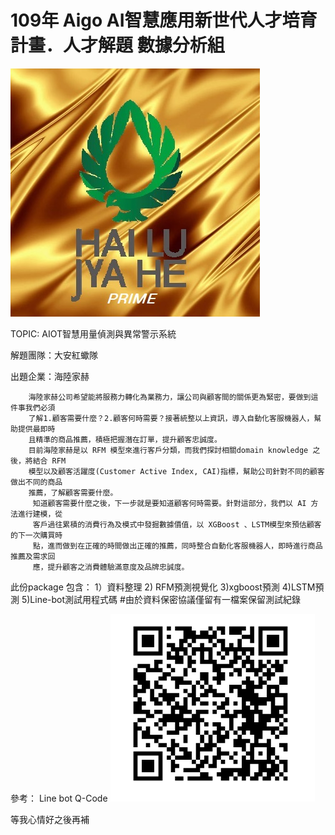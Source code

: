 # 109年 Aigo AI智慧應用新世代人才培育計畫．人才解題 數據分析組 

![image](https://github.com/chikangtsai/Aigo-hai1uD/blob/main/海陸package/gloden陸.jpg)

TOPIC: AIOT智慧用量偵測與異常警示系統

解題團隊：大安紅蠍隊

出題企業：海陸家赫

        海陸家赫公司希望能將服務力轉化為業務力，讓公司與顧客間的關係更為緊密，要做到這件事我們必須
        了解1.顧客需要什麼？2.顧客何時需要？接著統整以上資訊，導入自動化客服機器人，幫助提供最即時
        且精準的商品推薦，積極把握潛在訂單，提升顧客忠誠度。 
        目前海陸家赫是以 RFM 模型來進行客戶分類，而我們探討相關domain knowledge 之後，將結合 RFM
        模型以及顧客活躍度(Customer Active Index, CAI)指標，幫助公司針對不同的顧客做出不同的商品
        推薦，了解顧客需要什麼。 
         知道顧客需要什麼之後，下一步就是要知道顧客何時需要。針對這部分，我們以 AI 方法進行建模，從
         客戶過往累積的消費行為及模式中發掘數據價值，以 XGBoost 、LSTM模型來預估顧客的下一次購買時
         點，進而做到在正確的時間做出正確的推薦，同時整合自動化客服機器人，即時進行商品推薦及需求回
         應，提升顧客之消費體驗滿意度及品牌忠誠度。 

此份package 包含：
1）資料整理  2) RFM預測視覺化  3)xgboost預測   4)LSTM預測  5)Line-bot測試用程式碼
#由於資料保密協議僅留有一檔案保留測試紀錄

參考： Line bot Q-Code
![image](https://github.com/chikangtsai/Aigo-hai1uD/blob/main/海陸package/QRCODE.PNG)


等我心情好之後再補


